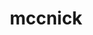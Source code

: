 ---
title: mccnick
github: https://github.com/mccnick
mode: dark
transition: 3s
archetype:
  - Little Bit of Everything
---